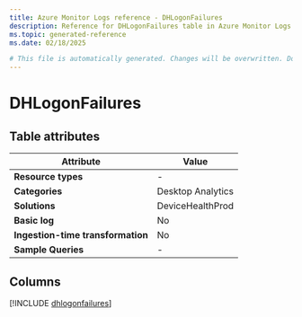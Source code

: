 ```yaml
---
title: Azure Monitor Logs reference - DHLogonFailures
description: Reference for DHLogonFailures table in Azure Monitor Logs.
ms.topic: generated-reference
ms.date: 02/18/2025

# This file is automatically generated. Changes will be overwritten. Do not change this file directly.
---
```


# DHLogonFailures




## Table attributes

|Attribute|Value|
|---|---|
|**Resource types**|-|
|**Categories**|Desktop Analytics|
|**Solutions**| DeviceHealthProd|
|**Basic log**|No|
|**Ingestion-time transformation**|No|
|**Sample Queries**|-|



## Columns
  
[!INCLUDE [dhlogonfailures](~/reusable-content/ce-skilling/azure/includes/azure-monitor/reference/tables/dhlogonfailures-include.md)]
